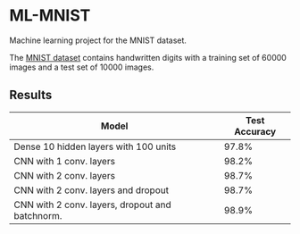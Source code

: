 # ML-MNIST

Machine learning project for the MNIST dataset.

The [MNIST dataset](http://yann.lecun.com/exdb/mnist/) contains handwritten digits with a training set of 60000
images and a test set of 10000 images.

## Results

Model                                   |Test Accuracy
----------------------------------------|-------------
Dense 10 hidden layers with 100 units   |97.8%
CNN with 1 conv. layers                 |98.2%
CNN with 2 conv. layers                 |98.7%
CNN with 2 conv. layers and dropout     |98.7%
CNN with 2 conv. layers, dropout and batchnorm. |98.9%
